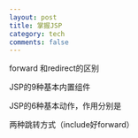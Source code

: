```yaml
---
layout: post
title: 掌握JSP
category: tech
comments: false
---
```


forward 和redirect的区别

JSP的9种基本内置组件

JSP的6种基本动作，作用分别是

两种跳转方式（include好forward）